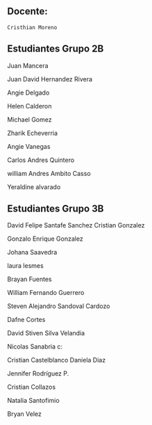 ## Docente:

`Cristhian Moreno`

## Estudiantes Grupo 2B

Juan Mancera

Juan David Hernandez Rivera

Angie Delgado

Helen Calderon

Michael Gomez

Zharik Echeverria

Angie Vanegas

Carlos Andres Quintero

william Andres Ambito Casso

Yeraldine alvarado


## Estudiantes Grupo 3B

David Felipe Santafe Sanchez
Cristian Gonzalez

Gonzalo Enrique Gonzalez

Johana Saavedra

laura lesmes

Brayan Fuentes

William Fernando Guerrero

Steven Alejandro Sandoval Cardozo

Dafne Cortes

David Stiven Silva Velandia

Nicolas Sanabria c:

Cristian Castelblanco
Daniela Diaz 

Jennifer Rodríguez P.

Cristian Collazos

Natalia Santofimio 

Bryan Velez

